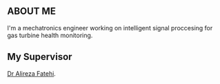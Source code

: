 ## ABOUT ME

I'm a mechatronics engineer working on intelligent signal proccesing for gas turbine health monitoring.


[](https://github.com/Farahani1/farahani1.github.io/blob/master/GTFDI.png)


## My Supervisor 
[Dr Alireza Fatehi](https://wp.kntu.ac.ir/fatehi/).

